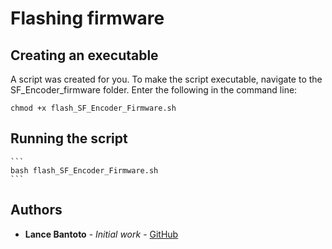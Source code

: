 # Flashing firmware

## Creating an executable

A script was created for you. To make the script executable, navigate to the SF_Encoder_firmware folder. Enter the following in the command line:

    chmod +x flash_SF_Encoder_Firmware.sh

## Running the script

	```
    bash flash_SF_Encoder_Firmware.sh
    ```

## Authors

* **Lance Bantoto** - *Initial work* - [GitHub](https://github.com/lwbantoto)
